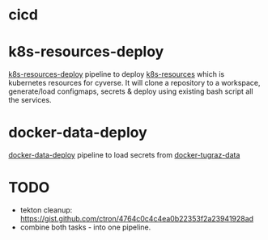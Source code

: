 # cicd

# k8s-resources-deploy
[k8s-resources-deploy](k8s-resources-deploy/README.md) pipeline to deploy [k8s-resources]() which is kubernetes resources for cyverse.
It will clone a repository to a workspace, generate/load configmaps, secrets & deploy using existing bash script all the services.

# docker-data-deploy
[docker-data-deploy](docker-data-deploy/README.md) pipeline to load secrets from  [docker-tugraz-data]()


# TODO

* tekton cleanup: https://gist.github.com/ctron/4764c0c4c4ea0b22353f2a23941928ad
* combine both tasks - into one pipeline.
